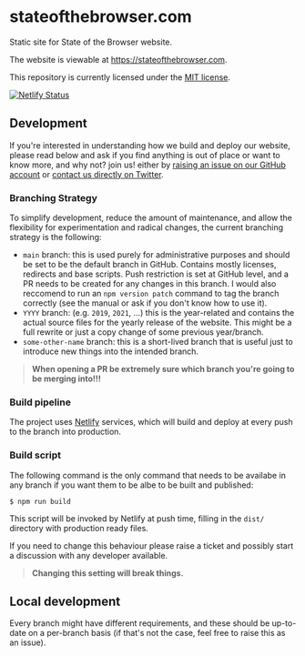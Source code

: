 # stateofthebrowser.com

Static site for State of the Browser website.

The website is viewable at <https://stateofthebrowser.com>.

This repository is currently licensed under the [MIT license](https://mit-license.org/).

[![Netlify Status](https://api.netlify.com/api/v1/badges/09cefd52-4ac4-4339-8f89-a7ab8a612aa8/deploy-status)](https://app.netlify.com/sites/stateofthebrowser/deploys)

## Development

If you're interested in understanding how we build and deploy our website, please read below and ask if you find anything is out of place or want to know more, and why not? join us! either by [raising an issue on our GitHub account](https://github.com/londonwebstandards/sotb-website/issues/new) or [contact us directly on Twitter](https://twitter.com/webstandards).

### Branching Strategy

To simplify development, reduce the amount of maintenance, and allow the flexibility for experimentation and radical changes, the current branching strategy is the following:

- `main` branch: this is used purely for administrative purposes and should be set to be the default branch in GitHub. Contains mostly licenses, redirects and base scripts. Push restriction is set at GitHub level, and a PR needs to be created for any changes in this branch. I would also reccomend to run an `npm version patch` command to tag the branch correctly (see the manual or ask if you don't know how to use it).
- `YYYY` branch: (e.g. `2019`, `2021`, ...) this is the year-related and contains the actual source files for the yearly release of the website. This might be a full rewrite or just a copy change of some previous year/branch.
- `some-other-name` branch: this is a short-lived branch that is useful just to introduce new things into the intended branch.

> **When opening a PR be extremely sure which branch you're going to be merging into!!!**

### Build pipeline

The project uses [Netlify](https://netlify.com) services, which will build and deploy at every push to the branch into production.

### Build script

The following command is the only command that needs to be availabe in any branch if you want them to be albe to be built and published:

    $ npm run build

This script will be invoked by Netlify at push time, filling in the `dist/` directory with production ready files.

If you need to change this behaviour please raise a ticket and possibly start a discussion with any developer available.

> **Changing this setting will break things.**

## Local development

Every branch might have different requirements, and these should be up-to-date on a per-branch basis (if that's not the case, feel free to raise this as an issue).

